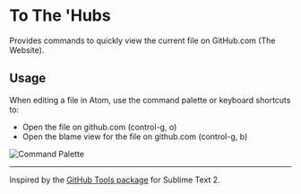 # To The 'Hubs

Provides commands to quickly view the current file on GitHub.com (The Website).

## Usage

When editing a file in Atom, use the command palette or keyboard shortcuts to:

- Open the file on github.com (control-g, o)
- Open the blame view for the file on github.com (control-g, b)

![Command Palette](https://f.cloud.github.com/assets/2988/1102071/227eae00-17fa-11e3-9662-df171b1533f5.png)

---

Inspired by the [GitHub Tools package][github-tools] for Sublime Text 2.

[github-tools]: https://github.com/temochka/sublime-text-2-github-tools
